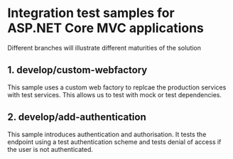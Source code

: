 # Integration test samples for ASP.NET Core MVC applications

Different branches will illustrate different maturities of the solution

## 1. develop/custom-webfactory

This sample uses a custom web factory to replcae the production services with test services.  This allows us to test with mock or test dependencies.


## 2. develop/add-authentication

This sample introduces authentication and authorisation.  It tests the endpoint using a test authentication scheme and tests denial of access if the user is not authenticated.
